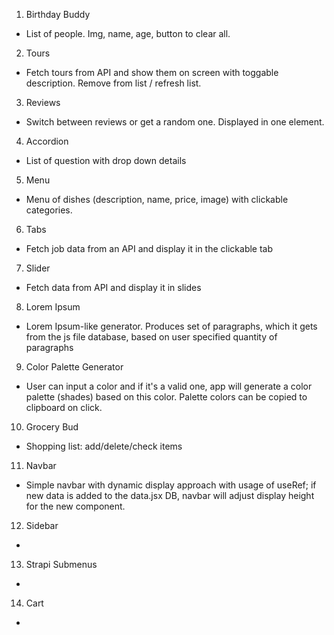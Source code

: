 1. Birthday Buddy

- List of people. Img, name, age, button to clear all.

2. Tours

- Fetch tours from API and show them on screen with toggable description. Remove from list / refresh list.

3. Reviews

- Switch between reviews or get a random one. Displayed in one element.

4. Accordion

- List of question with drop down details

5. Menu

- Menu of dishes (description, name, price, image) with clickable categories.

6. Tabs

- Fetch job data from an API and display it in the clickable tab

7. Slider

- Fetch data from API and display it in slides

8. Lorem Ipsum

- Lorem Ipsum-like generator. Produces set of paragraphs, which it gets from the js file database, based on user specified quantity of paragraphs

9. Color Palette Generator

- User can input a color and if it's a valid one, app will generate a color palette (shades) based on this color. Palette colors can be copied to clipboard on click.

10. Grocery Bud

- Shopping list: add/delete/check items

11. Navbar

- Simple navbar with dynamic display approach with usage of useRef; if new data is added to the data.jsx DB, navbar will adjust display height for the new component.

12. Sidebar

-

13. Strapi Submenus

-

14. Cart

-
